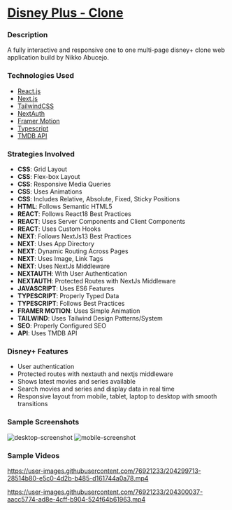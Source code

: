 # [Disney Plus - Clone](https://disney-plus-itznonex.vercel.app/)

### Description
A fully interactive and responsive one to one multi-page disney+ clone web application build by Nikko Abucejo.

### Technologies Used
* [React.js](https://beta.reactjs.org/)
* [Next.js](https://nextjs.org/)
* [TailwindCSS](https://tailwindcss.com/)
* [NextAuth](https://next-auth.js.org/)
* [Framer Motion](https://www.framer.com/motion/)
* [Typescript](https://www.typescriptlang.org/)
* [TMDB API](https://www.themoviedb.org/)

### Strategies Involved
* **CSS**: Grid Layout
* **CSS**: Flex-box Layout
* **CSS**: Responsive Media Queries
* **CSS**: Uses Animations
* **CSS**: Includes Relative, Absolute, Fixed, Sticky Positions
* **HTML**: Follows Semantic HTML5
* **REACT**: Follows React18 Best Practices
* **REACT**: Uses Server Components and Client Components
* **REACT**: Uses Custom Hooks
* **NEXT**: Follows NextJs13 Best Practices
* **NEXT**: Uses App Directory
* **NEXT**: Dynamic Routing Across Pages
* **NEXT**: Uses Image, Link Tags
* **NEXT**: Uses NextJs Middleware
* **NEXTAUTH**: With User Authentication
* **NEXTAUTH**: Protected Routes with NextJs Middleware
* **JAVASCRIPT**: Uses ES6 Features
* **TYPESCRIPT**: Properly Typed Data
* **TYPESCRIPT**: Follows Best Practices
* **FRAMER MOTION**: Uses Simple Animation
* **TAILWIND**: Uses Tailwind Design Patterns/System
* **SEO**: Properly Configured SEO
* **API**: Uses TMDB API

### Disney+ Features
* User authentication
* Protected routes with nextauth and nextjs middleware
* Shows latest movies and series available
* Search movies and series and display data in real time
* Responsive layout from mobile, tablet, laptop to desktop with smooth transitions

### Sample Screenshots
![desktop-screenshot](https://user-images.githubusercontent.com/76921233/204782551-6cba9636-133f-40ac-8b7b-c6de821c009f.png)
![mobile-screenshot](https://user-images.githubusercontent.com/76921233/204782605-14ad8290-2806-4778-a70c-5dcdd9c3cbef.png)

### Sample Videos
https://user-images.githubusercontent.com/76921233/204299713-28514b80-e5c0-4d2b-b485-d161744a0a78.mp4

https://user-images.githubusercontent.com/76921233/204300037-aacc5774-ad8e-4cff-b904-524f64b61963.mp4
